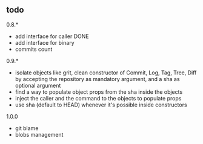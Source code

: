 todo
----

0.8.*

* add interface for caller DONE
* add interface for binary
* commits count

0.9.*
* isolate objects like grit, clean constructor of Commit, Log, Tag, Tree, Diff by accepting the repository as mandatory argument, and a sha as optional argument
* find a way to populate object props from the sha inside the objects
* inject the caller and the command to the objects to populate props
* use sha (default to HEAD) whenever it's possible inside constructors

1.0.0
* git blame
* blobs management
